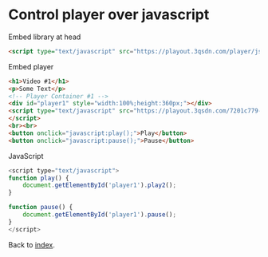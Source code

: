 # Control player over javascript

Embed library at head

```html
<script type="text/javascript" src="https://playout.3qsdn.com/player/js/sdnplayer.js"></script>
```

Embed player

```html
<h1>Video #1</h1>
<p>Some Text</p>
<!-- Player Container #1 -->
<div id="player1" style="width:100%;height:360px;"></div>
<script type="text/javascript" src="https://playout.3qsdn.com/7201c779-6b3c-11e7-a40e-002590c750be?js=true&container=player1&width=100%25&height=360&vast=false">
</script>
<br><br>
<button onclick="javascript:play();">Play</button>
<button onclick="javascript:pause();">Pause</button>
```

JavaScript

```javascript
<script type="text/javascript">
function play() {
    document.getElementById('player1').play2();
}

function pause() {
    document.getElementById('player1').pause();
}
</script>
```

Back to [index](../../readme.md).